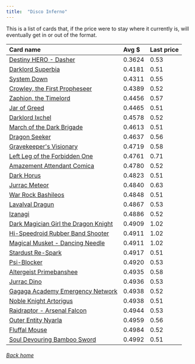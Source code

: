 ```yaml
---
title:  "Disco Inferno"
---
```


This is a list of cards that, if the price were to stay where it currently is, will eventually get in or out of the format.

| Card name | Avg $ | Last price |
| :-- | :-- | :-- |
[Destiny HERO - Dasher](https://db.ygoprodeck.com/card/?search=Destiny%20HERO%20-%20Dasher) | 0.3624 | 0.53 |
[Darklord Superbia](https://db.ygoprodeck.com/card/?search=Darklord%20Superbia) | 0.4181 | 0.51 |
[System Down](https://db.ygoprodeck.com/card/?search=System%20Down) | 0.4311 | 0.55 |
[Crowley, the First Propheseer](https://db.ygoprodeck.com/card/?search=Crowley,%20the%20First%20Propheseer) | 0.4389 | 0.52 |
[Zaphion, the Timelord](https://db.ygoprodeck.com/card/?search=Zaphion,%20the%20Timelord) | 0.4456 | 0.57 |
[Jar of Greed](https://db.ygoprodeck.com/card/?search=Jar%20of%20Greed) | 0.4465 | 0.51 |
[Darklord Ixchel](https://db.ygoprodeck.com/card/?search=Darklord%20Ixchel) | 0.4578 | 0.52 |
[March of the Dark Brigade](https://db.ygoprodeck.com/card/?search=March%20of%20the%20Dark%20Brigade) | 0.4613 | 0.51 |
[Dragon Seeker](https://db.ygoprodeck.com/card/?search=Dragon%20Seeker) | 0.4637 | 0.56 |
[Gravekeeper's Visionary](https://db.ygoprodeck.com/card/?search=Gravekeeper's%20Visionary) | 0.4719 | 0.58 |
[Left Leg of the Forbidden One](https://db.ygoprodeck.com/card/?search=Left%20Leg%20of%20the%20Forbidden%20One) | 0.4761 | 0.71 |
[Amazement Attendant Comica](https://db.ygoprodeck.com/card/?search=Amazement%20Attendant%20Comica) | 0.4780 | 0.52 |
[Dark Horus](https://db.ygoprodeck.com/card/?search=Dark%20Horus) | 0.4823 | 0.51 |
[Jurrac Meteor](https://db.ygoprodeck.com/card/?search=Jurrac%20Meteor) | 0.4840 | 0.63 |
[War Rock Bashileos](https://db.ygoprodeck.com/card/?search=War%20Rock%20Bashileos) | 0.4848 | 0.51 |
[Lavalval Dragun](https://db.ygoprodeck.com/card/?search=Lavalval%20Dragun) | 0.4867 | 0.53 |
[Izanagi](https://db.ygoprodeck.com/card/?search=Izanagi) | 0.4886 | 0.52 |
[Dark Magician Girl the Dragon Knight](https://db.ygoprodeck.com/card/?search=Dark%20Magician%20Girl%20the%20Dragon%20Knight) | 0.4909 | 1.02 |
[Hi-Speedroid Rubber Band Shooter](https://db.ygoprodeck.com/card/?search=Hi-Speedroid%20Rubber%20Band%20Shooter) | 0.4911 | 1.02 |
[Magical Musket - Dancing Needle](https://db.ygoprodeck.com/card/?search=Magical%20Musket%20-%20Dancing%20Needle) | 0.4911 | 1.02 |
[Stardust Re-Spark](https://db.ygoprodeck.com/card/?search=Stardust%20Re-Spark) | 0.4917 | 0.51 |
[Psi-Blocker](https://db.ygoprodeck.com/card/?search=Psi-Blocker) | 0.4920 | 0.53 |
[Altergeist Primebanshee](https://db.ygoprodeck.com/card/?search=Altergeist%20Primebanshee) | 0.4935 | 0.58 |
[Jurrac Dino](https://db.ygoprodeck.com/card/?search=Jurrac%20Dino) | 0.4936 | 0.53 |
[Gagaga Academy Emergency Network](https://db.ygoprodeck.com/card/?search=Gagaga%20Academy%20Emergency%20Network) | 0.4938 | 0.52 |
[Noble Knight Artorigus](https://db.ygoprodeck.com/card/?search=Noble%20Knight%20Artorigus) | 0.4938 | 0.51 |
[Raidraptor - Arsenal Falcon](https://db.ygoprodeck.com/card/?search=Raidraptor%20-%20Arsenal%20Falcon) | 0.4944 | 0.53 |
[Outer Entity Nyarla](https://db.ygoprodeck.com/card/?search=Outer%20Entity%20Nyarla) | 0.4959 | 0.56 |
[Fluffal Mouse](https://db.ygoprodeck.com/card/?search=Fluffal%20Mouse) | 0.4984 | 0.52 |
[Soul Devouring Bamboo Sword](https://db.ygoprodeck.com/card/?search=Soul%20Devouring%20Bamboo%20Sword) | 0.4992 | 0.51 |

###### [Back home](index)